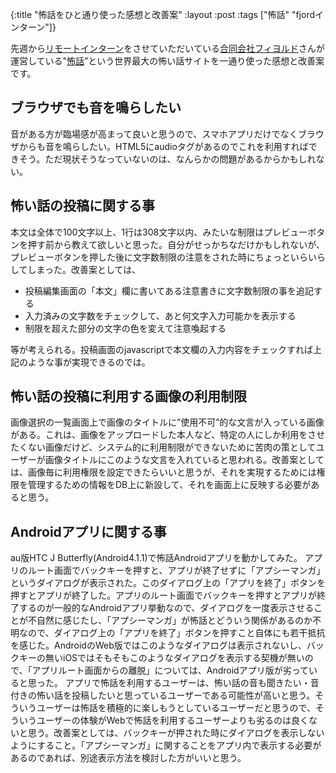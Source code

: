 {:title  "怖話をひと通り使った感想と改善案"
 :layout :post
 :tags   ["怖話" "fjordインターン"]}

先週から[リモートインターン](http://256interns.com)をさせていただいている[合同会社フィヨルド](http://fjord.jp)さんが運営している"[怖話](http://kowabana.jp)”という世界最大の怖い話サイトを一通り使った感想と改善案です。

## ブラウザでも音を鳴らしたい

音がある方が臨場感が高まって良いと思うので、スマホアプリだけでなくブラウザからも音を鳴らしたい。HTML5にaudioタグがあるのでこれを利用すればできそう。ただ現状そうなっていないのは、なんらかの問題があるからかもしれない。

## 怖い話の投稿に関する事

本文は全体で100文字以上、1行は308文字以内、みたいな制限はプレビューボタンを押す前から教えて欲しいと思った。自分がせっかちなだけかもしれないが、プレビューボタンを押した後に文字数制限の注意をされた時にちょっといらいらしてしまった。改善案としては、

* 投稿編集画面の「本文」欄に書いてある注意書きに文字数制限の事を追記する
* 入力済みの文字数をチェックして、あと何文字入力可能かを表示する
* 制限を超えた部分の文字の色を変えて注意喚起する

等が考えられる。投稿画面のjavascriptで本文欄の入力内容をチェックすれば上記のような事が実現できるのでは。

## 怖い話の投稿に利用する画像の利用制限

画像選択の一覧画面上で画像のタイトルに”使用不可”的な文言が入っている画像がある。これは、画像をアップロードした本人など、特定の人にしか利用をさせたくない画像だけど、システム的に利用制限ができないために苦肉の策としてユーザーが画像タイトルにこのような文言を入れていると思われる。改善案としては、画像毎に利用権限を設定できたらいいと思うが、それを実現するためには権限を管理するための情報をDB上に新設して、それを画面上に反映する必要があると思う。

## Androidアプリに関する事

au版HTC J Butterfly(Android4.1.1)で怖話Androidアプリを動かしてみた。
アプリのルート画面でバックキーを押すと、アプリが終了せずに「アプシーマンガ」というダイアログが表示された。このダイアログ上の「アプリを終了」ボタンを押すとアプリが終了した。アプリのルート画面でバックキーを押すとアプリが終了するのが一般的なAndroidアプリ挙動なので、ダイアログを一度表示させることが不自然に感じたし、「アプシーマンガ」が怖話とどういう関係があるのか不明なので、ダイアログ上の「アプリを終了」ボタンを押すこと自体にも若干抵抗を感じた。AndroidのWeb版ではこのようなダイアログは表示されないし、バックキーの無いiOSではそもそもこのようなダイアログを表示する契機が無いので、「アプリルート画面からの離脱」については、Androidアプリ版が劣っていると思った。
アプリで怖話を利用するユーザーは、怖い話の音も聞きたい・音付きの怖い話を投稿したいと思っているユーザーである可能性が高いと思う。そういうユーザーは怖話を積極的に楽しもうとしているユーザーだと思うので、そういうユーザーの体験がWebで怖話を利用するユーザーよりも劣るのは良くないと思う。改善案としては、バックキーが押された時にダイアログを表示しないようにすること。「アプシーマンガ」に関することをアプリ内で表示する必要があるのであれば、別途表示方法を検討した方がいいと思う。

